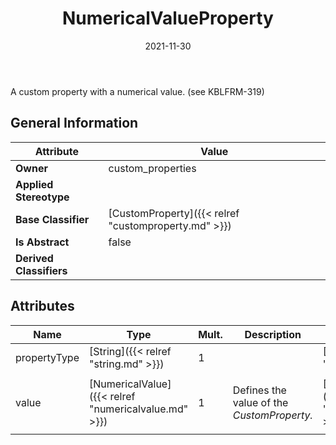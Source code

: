 ﻿---
title: NumericalValueProperty
toc: false
type: specs
date: "2021-11-30"
draft: false
specification: VEC
version: 2.0.0-rc1
documentType: "Recommendation"
elementType: Class
classes:
  - NumericalValueProperty
menu_name: vec-2.0.0-rc1
---
<p>A custom property with a numerical value. (see KBLFRM-319) </p>

## General Information

| Attribute               | Value |
|-------------------------|-------|
| **Owner**               | custom_properties |
| **Applied Stereotype**  |   |
| **Base Classifier**     | [CustomProperty]({{< relref "customproperty.md" >}})<br/>  |
| **Is Abstract**         | false |
| **Derived Classifiers** |   |

## Attributes
|  Name  |  Type  |  Mult.  |  Description  |  Owning Classifier  |
|--------|--------|---------|---------------|--------------|
|propertyType | [String]({{< relref "string.md" >}}) | 1 |  | [CustomProperty]({{< relref "customproperty.md" >}}) |
|value | [NumericalValue]({{< relref "numericalvalue.md" >}}) | 1 | <p> Defines the value of the <i>CustomProperty.</i>      </p> | [NumericalValueProperty]({{< relref "numericalvalueproperty.md" >}}) |

